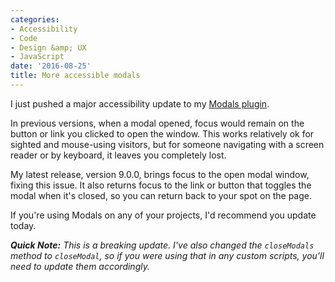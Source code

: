 ```yaml
---
categories:
- Accessibility
- Code
- Design &amp; UX
- JavaScript
date: '2016-08-25'
title: More accessible modals
---
```


I just pushed a major accessibility update to my [Modals plugin](https://github.com/cferdinandi/modals).

In previous versions, when a modal opened, focus would remain on the button or link you clicked to open the window. This works relatively ok for sighted and mouse-using visitors, but for someone navigating with a screen reader or by keyboard, it leaves you completely lost.

My latest release, version 9.0.0, brings focus to the open modal window, fixing this issue. It also returns focus to the link or button that toggles the modal when it's closed, so you can return back to your spot on the page.

If you're using Modals on any of your projects, I'd recommend you update today.

***Quick Note:*** *This is a breaking update. I've also changed the `closeModals` method to `closeModal`, so if you were using that in any custom scripts, you'll need to update them accordingly.*